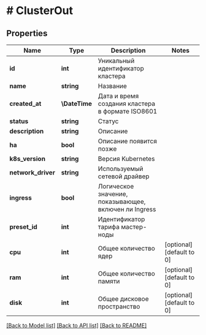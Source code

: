 # # ClusterOut

## Properties

Name | Type | Description | Notes
------------ | ------------- | ------------- | -------------
**id** | **int** | Уникальный идентификатор кластера |
**name** | **string** | Название |
**created_at** | **\DateTime** | Дата и время создания кластера в формате ISO8601 |
**status** | **string** | Статус |
**description** | **string** | Описание |
**ha** | **bool** | Описание появится позже |
**k8s_version** | **string** | Версия Kubernetes |
**network_driver** | **string** | Используемый сетевой драйвер |
**ingress** | **bool** | Логическое значение, показывающее, включен ли Ingress |
**preset_id** | **int** | Идентификатор тарифа мастер-ноды |
**cpu** | **int** | Общее количество ядер | [optional] [default to 0]
**ram** | **int** | Общее количество памяти | [optional] [default to 0]
**disk** | **int** | Общее дисковое пространство | [optional] [default to 0]

[[Back to Model list]](../../README.md#models) [[Back to API list]](../../README.md#endpoints) [[Back to README]](../../README.md)
